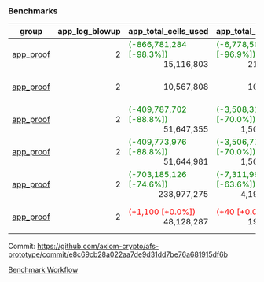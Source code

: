 ### Benchmarks
| group | app_log_blowup | app_total_cells_used | app_total_cycles | app_total_proof_time_ms | leaf_log_blowup | leaf_total_cells_used | leaf_total_cycles | leaf_total_proof_time_ms | max_segment_length | instance | alloc |
|---|---|---|---|---|---|---|---|---|---|---|---|
| [ app_proof ](https://github.com/axiom-crypto/afs-prototype/blob/gh-pages/benchmarks-pr/986/individual/base64_json-2-2-1048476-64cpu-linux-arm64-mimalloc.md) | <div style='text-align: right'> 2 </div>  | <span style='color: green'>(-866,781,284 [-98.3%])</span><div style='text-align: right'> 15,116,803 </div>  | <span style='color: green'>(-6,778,503 [-96.9%])</span><div style='text-align: right'> 217,347 </div>  | <span style='color: green'>(-39,029.0 [-95.2%])</span><div style='text-align: right'> 1,950.0 </div>  | <div style='text-align: right'> - </div>  | <div style='text-align: right'> - </div>  | <div style='text-align: right'> - </div>  | <div style='text-align: right'> - </div>  | 1048476 | 64cpu-linux-arm64 | mimalloc |
| [ app_proof ](https://github.com/axiom-crypto/afs-prototype/blob/gh-pages/benchmarks-pr/986/individual/ecrecover-2-2-1048476-64cpu-linux-arm64-mimalloc.md) | <div style='text-align: right'> 2 </div>  | <div style='text-align: right'> 10,567,808 </div>  | <div style='text-align: right'> 106,444 </div>  | <span style='color: red'>(+212.0 [+11.8%])</span><div style='text-align: right'> 2,002.0 </div>  | <div style='text-align: right'> - </div>  | <div style='text-align: right'> - </div>  | <div style='text-align: right'> - </div>  | <div style='text-align: right'> - </div>  | 1048476 | 64cpu-linux-arm64 | mimalloc |
| [ app_proof ](https://github.com/axiom-crypto/afs-prototype/blob/gh-pages/benchmarks-pr/986/individual/fibonacci-2-2-1048476-64cpu-linux-arm64-mimalloc.md) | <div style='text-align: right'> 2 </div>  | <span style='color: green'>(-409,787,702 [-88.8%])</span><div style='text-align: right'> 51,647,355 </div>  | <span style='color: green'>(-3,508,317 [-70.0%])</span><div style='text-align: right'> 1,500,219 </div>  | <span style='color: green'>(-21,649.0 [-80.8%])</span><div style='text-align: right'> 5,150.0 </div>  | <div style='text-align: right'> - </div>  | <div style='text-align: right'> - </div>  | <div style='text-align: right'> - </div>  | <div style='text-align: right'> - </div>  | 1048476 | 64cpu-linux-arm64 | mimalloc |
| [ app_proof ](https://github.com/axiom-crypto/afs-prototype/blob/gh-pages/benchmarks-pr/986/individual/fibonacci-2-2-1048476-64cpu-linux-x64-jemalloc.md) | <div style='text-align: right'> 2 </div>  | <span style='color: green'>(-409,773,976 [-88.8%])</span><div style='text-align: right'> 51,644,981 </div>  | <span style='color: green'>(-3,506,777 [-70.0%])</span><div style='text-align: right'> 1,500,219 </div>  | <span style='color: green'>(-22,636.0 [-78.8%])</span><div style='text-align: right'> 6,086.0 </div>  | <div style='text-align: right'> - </div>  | <div style='text-align: right'> - </div>  | <div style='text-align: right'> - </div>  | <div style='text-align: right'> - </div>  | 1048476 | 64cpu-linux-x64 | jemalloc |
| [ app_proof ](https://github.com/axiom-crypto/afs-prototype/blob/gh-pages/benchmarks-pr/986/individual/regex-2-2-1048476-64cpu-linux-arm64-mimalloc.md) | <div style='text-align: right'> 2 </div>  | <span style='color: green'>(-703,185,126 [-74.6%])</span><div style='text-align: right'> 238,977,275 </div>  | <span style='color: green'>(-7,311,996 [-63.6%])</span><div style='text-align: right'> 4,190,904 </div>  | <span style='color: green'>(-35,729.0 [-68.9%])</span><div style='text-align: right'> 16,155.0 </div>  | <div style='text-align: right'> - </div>  | <div style='text-align: right'> - </div>  | <div style='text-align: right'> - </div>  | <div style='text-align: right'> - </div>  | 1048476 | 64cpu-linux-arm64 | mimalloc |
| [ app_proof ](https://github.com/axiom-crypto/afs-prototype/blob/gh-pages/benchmarks-pr/986/individual/verify_fibair-2-2-1048476-64cpu-linux-arm64-mimalloc.md) | <div style='text-align: right'> 2 </div>  | <span style='color: red'>(+1,100 [+0.0%])</span><div style='text-align: right'> 48,128,287 </div>  | <span style='color: red'>(+40 [+0.0%])</span><div style='text-align: right'> 198,647 </div>  | <span style='color: green'>(-6.0 [-0.2%])</span><div style='text-align: right'> 2,917.0 </div>  | <div style='text-align: right'> - </div>  | <div style='text-align: right'> - </div>  | <div style='text-align: right'> - </div>  | <div style='text-align: right'> - </div>  | 1048476 | 64cpu-linux-arm64 | mimalloc |


Commit: https://github.com/axiom-crypto/afs-prototype/commit/e8c69cb28a022aa7de9d31dd7be76a681915df6b

[Benchmark Workflow](https://github.com/axiom-crypto/afs-prototype/actions/runs/12269346956)
